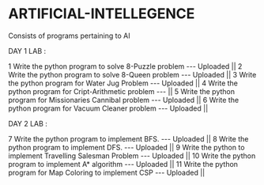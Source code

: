 # ARTIFICIAL-INTELLEGENCE
Consists of programs pertaining to AI 

DAY 1 LAB : 

1 Write the python program to solve 8-Puzzle problem --- Uploaded ||
2 Write the python program to solve 8-Queen problem --- Uploaded || 
3 Write the python program for Water Jug Problem --- Uploaded ||
4 Write the python program for Cript-Arithmetic problem ---           ||
5 Write the python program for Missionaries Cannibal problem --- Uploaded || 
6 Write the python program for Vacuum Cleaner problem --- Uploaded || 

DAY 2 LAB : 

7 Write the python program to implement BFS. --- Uploaded || 
8 Write the python program to implement DFS. --- Uploaded || 
9 Write the python to implement Travelling Salesman Problem --- Uploaded || 
10 Write the python program to implement A* algorithm --- Uploaded || 
11 Write the python program for Map Coloring to implement CSP --- Uploaded || 
